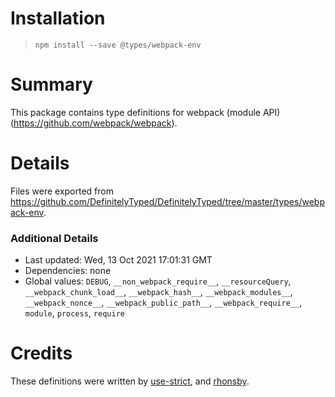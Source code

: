 # Installation
> `npm install --save @types/webpack-env`

# Summary
This package contains type definitions for webpack (module API) (https://github.com/webpack/webpack).

# Details
Files were exported from https://github.com/DefinitelyTyped/DefinitelyTyped/tree/master/types/webpack-env.

### Additional Details
 * Last updated: Wed, 13 Oct 2021 17:01:31 GMT
 * Dependencies: none
 * Global values: `DEBUG`, `__non_webpack_require__`, `__resourceQuery`, `__webpack_chunk_load__`, `__webpack_hash__`, `__webpack_modules__`, `__webpack_nonce__`, `__webpack_public_path__`, `__webpack_require__`, `module`, `process`, `require`

# Credits
These definitions were written by [use-strict](https://github.com/use-strict), and [rhonsby](https://github.com/rhonsby).
